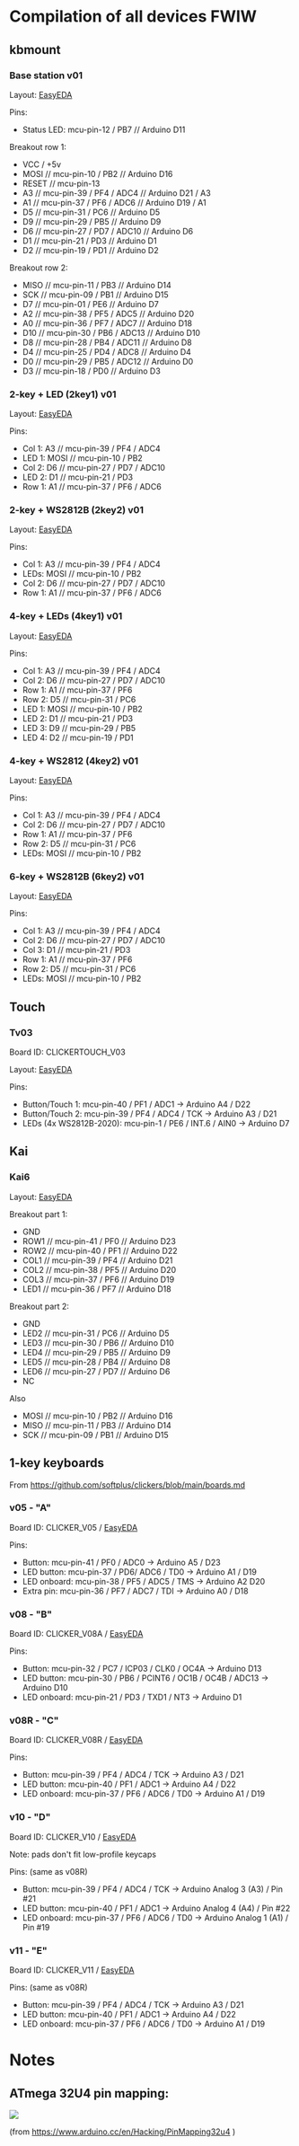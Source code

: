 # Compilation of all devices FWIW


## kbmount

### Base station v01

Layout: [EasyEDA](https://easyeda.com/editor#id=f628803081e241f58fbca507a0f69ea2)

Pins: 

* Status LED: mcu-pin-12 / PB7          // Arduino D11

Breakout row 1: 

* VCC / +5v
* MOSI    // mcu-pin-10 / PB2           // Arduino D16
* RESET   // mcu-pin-13
* A3      // mcu-pin-39 / PF4 / ADC4    // Arduino D21 / A3
* A1      // mcu-pin-37 / PF6 / ADC6    // Arduino D19 / A1
* D5      // mcu-pin-31 / PC6           // Arduino D5
* D9      // mcu-pin-29 / PB5           // Arduino D9
* D6      // mcu-pin-27 / PD7 / ADC10   // Arduino D6
* D1      // mcu-pin-21 / PD3           // Arduino D1
* D2      // mcu-pin-19 / PD1           // Arduino D2

Breakout row 2:

* MISO    // mcu-pin-11 / PB3           // Arduino D14
* SCK     // mcu-pin-09 / PB1           // Arduino D15
* D7      // mcu-pin-01 / PE6           // Arduino D7
* A2      // mcu-pin-38 / PF5 / ADC5    // Arduino D20
* A0      // mcu-pin-36 / PF7 / ADC7    // Arduino D18
* D10     // mcu-pin-30 / PB6 / ADC13   // Arduino D10
* D8      // mcu-pin-28 / PB4 / ADC11   // Arduino D8
* D4      // mcu-pin-25 / PD4 / ADC8    // Arduino D4
* D0      // mcu-pin-29 / PB5 / ADC12   // Arduino D0
* D3      // mcu-pin-18 / PD0           // Arduino D3

### 2-key + LED (2key1) v01

Layout: [EasyEDA](https://easyeda.com/editor#id=6b24a128ba4740b6b5e9942bfe6ee795)

Pins:

* Col 1: A3   // mcu-pin-39 / PF4 / ADC4
* LED 1: MOSI // mcu-pin-10 / PB2 
* Col 2: D6   // mcu-pin-27 / PD7 / ADC10
* LED 2: D1   // mcu-pin-21 / PD3
* Row 1: A1   // mcu-pin-37 / PF6 / ADC6

### 2-key + WS2812B (2key2) v01

Layout: [EasyEDA](https://easyeda.com/editor#id=99b87c081baa4b6ebea86514403502c0)

Pins:

* Col 1: A3   // mcu-pin-39 / PF4 / ADC4
* LEDs: MOSI  // mcu-pin-10 / PB2  
* Col 2: D6   // mcu-pin-27 / PD7 / ADC10
* Row 1: A1   // mcu-pin-37 / PF6 / ADC6

### 4-key + LEDs (4key1) v01

Layout: [EasyEDA](https://easyeda.com/editor#id=7a88a68e99c047d086707024e36c74ea)

Pins:

* Col 1: A3   // mcu-pin-39 / PF4 / ADC4
* Col 2: D6   // mcu-pin-27 / PD7 / ADC10
* Row 1: A1   // mcu-pin-37 / PF6
* Row 2: D5   // mcu-pin-31 / PC6 
* LED 1: MOSI // mcu-pin-10 / PB2  
* LED 2: D1   // mcu-pin-21 / PD3
* LED 3: D9   // mcu-pin-29 / PB5
* LED 4: D2   // mcu-pin-19 / PD1

### 4-key + WS2812 (4key2) v01

Layout: [EasyEDA](https://easyeda.com/editor#id=d1e8a80b96f24108af61bd66a0b2b66a)

Pins:

* Col 1: A3   // mcu-pin-39 / PF4 / ADC4
* Col 2: D6   // mcu-pin-27 / PD7 / ADC10
* Row 1: A1   // mcu-pin-37 / PF6
* Row 2: D5   // mcu-pin-31 / PC6 
* LEDs:  MOSI // mcu-pin-10 / PB2  

### 6-key + WS2812B (6key2) v01

Layout: [EasyEDA](https://easyeda.com/editor#id=9c8eb80f2fad49589a61e6b9125c3820)

Pins:

* Col 1: A3   // mcu-pin-39 / PF4 / ADC4
* Col 2: D6   // mcu-pin-27 / PD7 / ADC10
* Col 3: D1   // mcu-pin-21 / PD3
* Row 1: A1   // mcu-pin-37 / PF6
* Row 2: D5   // mcu-pin-31 / PC6 
* LEDs:  MOSI // mcu-pin-10 / PB2  

## Touch

### Tv03

Board ID: CLICKERTOUCH_V03

Layout: [EasyEDA](https://easyeda.com/editor#id=e49446fbb07a41f892e86231c77ac6a3)

Pins:

* Button/Touch 1: mcu-pin-40 / PF1 / ADC1 -> Arduino A4 / D22
* Button/Touch 2: mcu-pin-39 / PF4 / ADC4 / TCK -> Arduino A3 / D21
* LEDs (4x WS2812B-2020): mcu-pin-1 / PE6 / INT.6 / AIN0 -> Arduino D7

## Kai

### Kai6

Layout: [EasyEDA](https://easyeda.com/editor#id=?)

Breakout part 1: 

* GND
* ROW1    // mcu-pin-41 / PF0           // Arduino D23
* ROW2    // mcu-pin-40 / PF1           // Arduino D22
* COL1    // mcu-pin-39 / PF4           // Arduino D21
* COL2    // mcu-pin-38 / PF5           // Arduino D20
* COL3    // mcu-pin-37 / PF6           // Arduino D19
* LED1    // mcu-pin-36 / PF7           // Arduino D18

Breakout part 2: 

* GND
* LED2    // mcu-pin-31 / PC6           // Arduino D5
* LED3    // mcu-pin-30 / PB6           // Arduino D10
* LED4    // mcu-pin-29 / PB5           // Arduino D9
* LED5    // mcu-pin-28 / PB4           // Arduino D8
* LED6    // mcu-pin-27 / PD7           // Arduino D6
* NC

Also

* MOSI    // mcu-pin-10 / PB2           // Arduino D16
* MISO    // mcu-pin-11 / PB3           // Arduino D14
* SCK     // mcu-pin-09 / PB1           // Arduino D15

## 1-key keyboards

From https://github.com/softplus/clickers/blob/main/boards.md 

### v05 - "A"

Board ID: CLICKER_V05 / [EasyEDA](https://easyeda.com/account/project/detail?project=d9837a8554f641aa85bcfcf978b15f49)

Pins:

* Button: mcu-pin-41 / PF0 / ADC0  -> Arduino A5 / D23
* LED button: mcu-pin-37 / PD6/ ADC6 / TD0 -> Arduino A1 / D19
* LED onboard: mcu-pin-38 / PF5 / ADC5 / TMS -> Arduino A2 D20
* Extra pin: mcu-pin-36 / PF7 / ADC7 / TDI -> Arduino A0 / D18


### v08 - "B"

Board ID: CLICKER_V08A / [EasyEDA](https://easyeda.com/editor#id=dbd548807ee744e199789b77fe63065b)

Pins:

* Button: mcu-pin-32 / PC7 / ICP03 / CLK0 / OC4A          -> Arduino D13 
* LED button: mcu-pin-30 / PB6 / PCINT6 / OC1B / OC4B / ADC13 -> Arduino D10
* LED onboard: mcu-pin-21 / PD3 / TXD1 / NT3                   -> Arduino D1


### v08R - "C"

Board ID: CLICKER_V08R / [EasyEDA](https://easyeda.com/editor#id=d63157773b2e42889e12097fb3704eb7)

Pins:

* Button: mcu-pin-39 / PF4 / ADC4 / TCK -> Arduino A3 / D21
* LED button: mcu-pin-40 / PF1 / ADC1       -> Arduino A4 / D22
* LED onboard: mcu-pin-37 / PF6 / ADC6 / TD0 -> Arduino A1 / D19

### v10 - "D"

Board ID: CLICKER_V10 / [EasyEDA](https://easyeda.com/editor#id=bcfc8b29abb7485e996b500a93c32a2f)

Note: pads don't fit low-profile keycaps

Pins: (same as v08R)

* Button: mcu-pin-39 / PF4 / ADC4 / TCK -> Arduino Analog 3 (A3) / Pin #21
* LED button: mcu-pin-40 / PF1 / ADC1       -> Arduino Analog 4 (A4) / Pin #22
* LED onboard: mcu-pin-37 / PF6 / ADC6 / TD0 -> Arduino Analog 1 (A1) / Pin #19

### v11 - "E"

Board ID: CLICKER_V11 / [EasyEDA](https://easyeda.com/editor#id=4006867a197d47b9b779dae18d11364a)

Pins: (same as v08R)

* Button: mcu-pin-39 / PF4 / ADC4 / TCK -> Arduino A3 / D21
* LED button: mcu-pin-40 / PF1 / ADC1       -> Arduino A4 / D22
* LED onboard: mcu-pin-37 / PF6 / ADC6 / TD0 -> Arduino A1 / D19


# Notes

## ATmega 32U4 pin mapping:

![](32U4PinMapping.png)

(from https://www.arduino.cc/en/Hacking/PinMapping32u4 )
